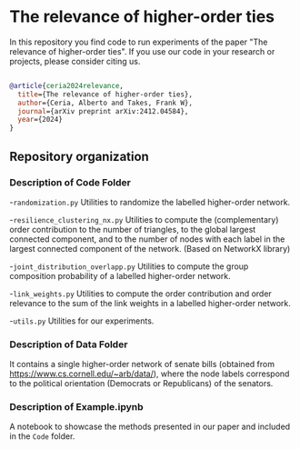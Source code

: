 # The relevance of higher-order ties

In this repository you find code to run experiments of the paper "The relevance of higher-order ties". 
If you use our code in your research or projects, please consider citing us. 


```bibtex

@article{ceria2024relevance,
  title={The relevance of higher-order ties},
  author={Ceria, Alberto and Takes, Frank W},
  journal={arXiv preprint arXiv:2412.04584},
  year={2024}
}
```


## Repository organization


### Description of Code Folder

-`randomization.py`
Utilities to randomize the labelled higher-order network.

-`resilience_clustering_nx.py`
Utilities to compute the (complementary) order contribution to the number of triangles, to the global largest connected component, and to the number of nodes with each label in the largest connected component of the network.
(Based on NetworkX library)

-`joint_distribution_overlapp.py`
Utilities to compute the group composition probability of a labelled higher-order network.

-`link_weights.py`
Utilities to compute the order contribution and order relevance to the sum of the link weights in a labelled higher-order network.

-`utils.py`
Utilities for our experiments.

### Description of Data Folder

It contains a single higher-order network of senate bills (obtained from https://www.cs.cornell.edu/~arb/data/), where the node labels correspond to the political orientation (Democrats or Republicans) of the senators.

### Description of Example.ipynb

A notebook to showcase the methods presented in our paper and included in the `Code` folder.

